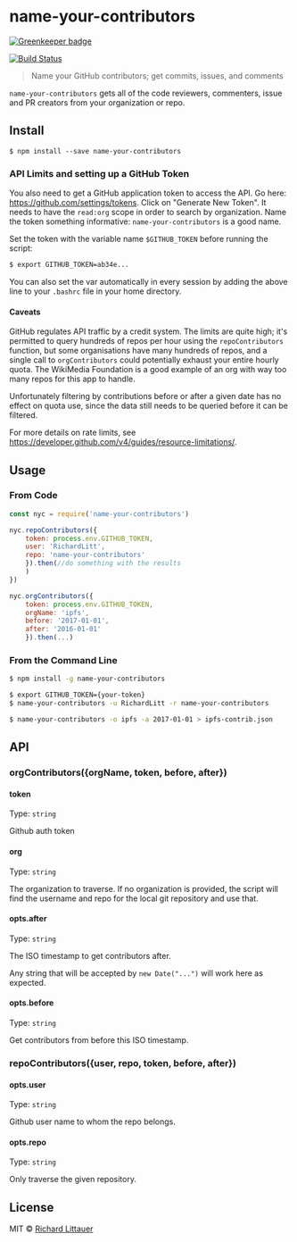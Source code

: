 # name-your-contributors

[![Greenkeeper badge](https://badges.greenkeeper.io/RichardLitt/name-your-contributors.svg)](https://greenkeeper.io/)

[![Build Status](https://travis-ci.org/RichardLitt/name-your-contributors.svg?branch=master)](https://travis-ci.org/RichardLitt/name-your-contributors)

> Name your GitHub contributors; get commits, issues, and comments

`name-your-contributors` gets all of the code reviewers, commenters, issue and PR creators from your organization or repo.

## Install

```
$ npm install --save name-your-contributors
```

### API Limits and setting up a GitHub Token

You also need to get a GitHub application token to access the API. Go here:
https://github.com/settings/tokens. Click on "Generate New Token". It needs to
have the `read:org` scope in order to search by organization. Name the token
something informative: `name-your-contributors` is a good name.

Set the token with the variable name `$GITHUB_TOKEN` before running the script:

```sh
$ export GITHUB_TOKEN=ab34e...
```

You can also set the var automatically in every session by adding the above line
to your `.bashrc` file in your home directory.

#### Caveats

GitHub regulates API traffic by a credit system. The limits are quite high; it's
permitted to query hundreds of repos per hour using the `repoContributors`
function, but some organisations have many hundreds of repos, and a single call
to `orgContributors` could potentially exhaust your entire hourly quota. The
WikiMedia Foundation is a good example of an org with way too many repos for
this app to handle.

Unfortunately filtering by contributions before or after a given date has no
effect on quota use, since the data still needs to be queried before it can be
filtered.

For more details on rate limits, see
https://developer.github.com/v4/guides/resource-limitations/.

## Usage

### From Code

```js
const nyc = require('name-your-contributors')

nyc.repoContributors({
	token: process.env.GITHUB_TOKEN,
	user: 'RichardLitt',
	repo: 'name-your-contributors'
	}).then(//do something with the results
	)
})

nyc.orgContributors({
	token: process.env.GITHUB_TOKEN,
	orgName: 'ipfs',
	before: '2017-01-01',
	after: '2016-01-01'
	}).then(...)
```

### From the Command Line

```sh
$ npm install -g name-your-contributors

$ export GITHUB_TOKEN={your-token}
$ name-your-contributors -u RichardLitt -r name-your-contributors

$ name-your-contributors -o ipfs -a 2017-01-01 > ipfs-contrib.json
```

## API

### orgContributors({orgName, token, before, after})

#### token

Type: `string`

Github auth token

#### org

Type: `string`

The organization to traverse. If no organization is provided, the script
will find the username and repo for the local git repository and use that.

#### opts.after

Type: `string`

The ISO timestamp to get contributors after.

Any string that will be accepted by `new Date("...")` will work here as
expected.

#### opts.before

Type: `string`

Get contributors from before this ISO timestamp.

### repoContributors({user, repo, token, before, after})

#### opts.user

Type: `string`

Github user name to whom the repo belongs.

#### opts.repo

Type: `string`

Only traverse the given repository.

## License

MIT © [Richard Littauer](http://burntfen.com)
